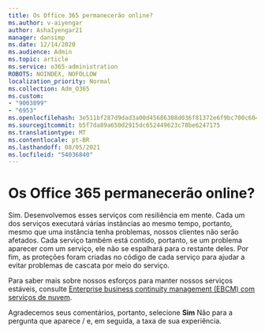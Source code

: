 ```yaml
---
title: Os Office 365 permanecerão online?
ms.author: v-aiyengar
author: AshaIyengar21
manager: dansimp
ms.date: 12/14/2020
ms.audience: Admin
ms.topic: article
ms.service: o365-administration
ROBOTS: NOINDEX, NOFOLLOW
localization_priority: Normal
ms.collection: Adm_O365
ms.custom:
- "9003899"
- "6953"
ms.openlocfilehash: 3e511bf287d9dad3a00d45686308d036f81372e6f9bc700c6043ed76aa5b184e
ms.sourcegitcommit: b5f7da89a650d2915dc652449623c78be6247175
ms.translationtype: MT
ms.contentlocale: pt-BR
ms.lasthandoff: 08/05/2021
ms.locfileid: "54036840"
---
```

# <a name="will-office-365-services-stay-online"></a>Os Office 365 permanecerão online?

Sim. Desenvolvemos esses serviços com resiliência em mente. Cada um dos serviços executará várias instâncias ao mesmo tempo, portanto, mesmo que uma instância tenha problemas, nossos clientes não serão afetados. Cada serviço também está contido, portanto, se um problema aparecer com um serviço, ele não se espalhará para o restante deles. Por fim, as proteções foram criadas no código de cada serviço para ajudar a evitar problemas de cascata por meio do serviço.

Para saber mais sobre nossos esforços para manter nossos serviços estáveis, consulte [Enterprise business continuity management (EBCM) com serviços de nuvem](https://go.microsoft.com/fwlink/?linkid=2124377).

Agradecemos seus comentários, portanto, selecione **Sim** Não para a pergunta que aparece /  e, em seguida, a taxa de sua experiência.